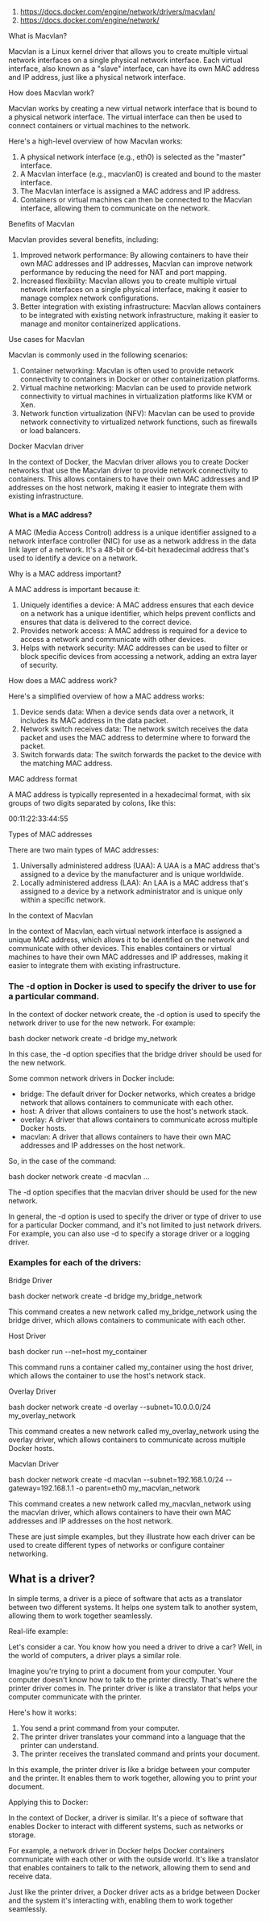 1. https://docs.docker.com/engine/network/drivers/macvlan/
2. https://docs.docker.com/engine/network/

   
 What is Macvlan?

Macvlan is a Linux kernel driver that allows you to create multiple virtual network interfaces on a single physical network interface. Each virtual interface, also known as a "slave" interface, can have its own MAC address and IP address, just like a physical network interface.

How does Macvlan work?

Macvlan works by creating a new virtual network interface that is bound to a physical network interface. The virtual interface can then be used to connect containers or virtual machines to the network.

Here's a high-level overview of how Macvlan works:

1. A physical network interface (e.g., eth0) is selected as the "master" interface.
2. A Macvlan interface (e.g., macvlan0) is created and bound to the master interface.
3. The Macvlan interface is assigned a MAC address and IP address.
4. Containers or virtual machines can then be connected to the Macvlan interface, allowing them to communicate on the network.

Benefits of Macvlan

Macvlan provides several benefits, including:

1. Improved network performance: By allowing containers to have their own MAC addresses and IP addresses, Macvlan can improve network performance by reducing the need for NAT and port mapping.
2. Increased flexibility: Macvlan allows you to create multiple virtual network interfaces on a single physical interface, making it easier to manage complex network configurations.
3. Better integration with existing infrastructure: Macvlan allows containers to be integrated with existing network infrastructure, making it easier to manage and monitor containerized applications.

Use cases for Macvlan

Macvlan is commonly used in the following scenarios:

1. Container networking: Macvlan is often used to provide network connectivity to containers in Docker or other containerization platforms.
2. Virtual machine networking: Macvlan can be used to provide network connectivity to virtual machines in virtualization platforms like KVM or Xen.
3. Network function virtualization (NFV): Macvlan can be used to provide network connectivity to virtualized network functions, such as firewalls or load balancers.

Docker Macvlan driver

In the context of Docker, the Macvlan driver allows you to create Docker networks that use the Macvlan driver to provide network connectivity to containers. This allows containers to have their own MAC addresses and IP addresses on the host network, making it easier to integrate them with existing infrastructure.


#### What is a MAC address?

A MAC (Media Access Control) address is a unique identifier assigned to a network interface controller (NIC) for use as a network address in the data link layer of a network. It's a 48-bit or 64-bit hexadecimal address that's used to identify a device on a network.

Why is a MAC address important?

A MAC address is important because it:

1. Uniquely identifies a device: A MAC address ensures that each device on a network has a unique identifier, which helps prevent conflicts and ensures that data is delivered to the correct device.
2. Provides network access: A MAC address is required for a device to access a network and communicate with other devices.
3. Helps with network security: MAC addresses can be used to filter or block specific devices from accessing a network, adding an extra layer of security.

How does a MAC address work?

Here's a simplified overview of how a MAC address works:

1. Device sends data: When a device sends data over a network, it includes its MAC address in the data packet.
2. Network switch receives data: The network switch receives the data packet and uses the MAC address to determine where to forward the packet.
3. Switch forwards data: The switch forwards the packet to the device with the matching MAC address.

MAC address format

A MAC address is typically represented in a hexadecimal format, with six groups of two digits separated by colons, like this:

00:11:22:33:44:55

Types of MAC addresses

There are two main types of MAC addresses:

1. Universally administered address (UAA): A UAA is a MAC address that's assigned to a device by the manufacturer and is unique worldwide.
2. Locally administered address (LAA): An LAA is a MAC address that's assigned to a device by a network administrator and is unique only within a specific network.

In the context of Macvlan

In the context of Macvlan, each virtual network interface is assigned a unique MAC address, which allows it to be identified on the network and communicate with other devices. This enables containers or virtual machines to have their own MAC addresses and IP addresses, making it easier to integrate them with existing infrastructure.


### The -d option in Docker is used to specify the driver to use for a particular command.

In the context of docker network create, the -d option is used to specify the network driver to use for the new network. For example:

bash
docker network create -d bridge my_network

In this case, the -d option specifies that the bridge driver should be used for the new network.

Some common network drivers in Docker include:

- bridge: The default driver for Docker networks, which creates a bridge network that allows containers to communicate with each other.
- host: A driver that allows containers to use the host's network stack.
- overlay: A driver that allows containers to communicate across multiple Docker hosts.
- macvlan: A driver that allows containers to have their own MAC addresses and IP addresses on the host network.

So, in the case of the command:

bash
docker network create -d macvlan ...

The -d option specifies that the macvlan driver should be used for the new network.

In general, the -d option is used to specify the driver or type of driver to use for a particular Docker command, and it's not limited to just network drivers. For example, you can also use -d to specify a storage driver or a logging driver.


### Examples for each of the drivers:

Bridge Driver

bash
docker network create -d bridge my_bridge_network

This command creates a new network called my_bridge_network using the bridge driver, which allows containers to communicate with each other.

Host Driver

bash
docker run --net=host my_container

This command runs a container called my_container using the host driver, which allows the container to use the host's network stack.

Overlay Driver

bash
docker network create -d overlay --subnet=10.0.0.0/24 my_overlay_network

This command creates a new network called my_overlay_network using the overlay driver, which allows containers to communicate across multiple Docker hosts.

Macvlan Driver

bash
docker network create -d macvlan --subnet=192.168.1.0/24 --gateway=192.168.1.1 -o parent=eth0 my_macvlan_network

This command creates a new network called my_macvlan_network using the macvlan driver, which allows containers to have their own MAC addresses and IP addresses on the host network.

These are just simple examples, but they illustrate how each driver can be used to create different types of networks or configure container networking.


## What is a driver?

In simple terms, a driver is a piece of software that acts as a translator between two different systems. It helps one system talk to another system, allowing them to work together seamlessly.

Real-life example:

Let's consider a car. You know how you need a driver to drive a car? Well, in the world of computers, a driver plays a similar role.

Imagine you're trying to print a document from your computer. Your computer doesn't know how to talk to the printer directly. That's where the printer driver comes in. The printer driver is like a translator that helps your computer communicate with the printer.

Here's how it works:

1. You send a print command from your computer.
2. The printer driver translates your command into a language that the printer can understand.
3. The printer receives the translated command and prints your document.

In this example, the printer driver is like a bridge between your computer and the printer. It enables them to work together, allowing you to print your document.

Applying this to Docker:

In the context of Docker, a driver is similar. It's a piece of software that enables Docker to interact with different systems, such as networks or storage.

For example, a network driver in Docker helps Docker containers communicate with each other or with the outside world. It's like a translator that enables containers to talk to the network, allowing them to send and receive data.

Just like the printer driver, a Docker driver acts as a bridge between Docker and the system it's interacting with, enabling them to work together seamlessly.
